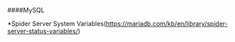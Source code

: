 
####MySQL

*Spider Server System Variables(https://mariadb.com/kb/en/library/spider-server-status-variables/)
